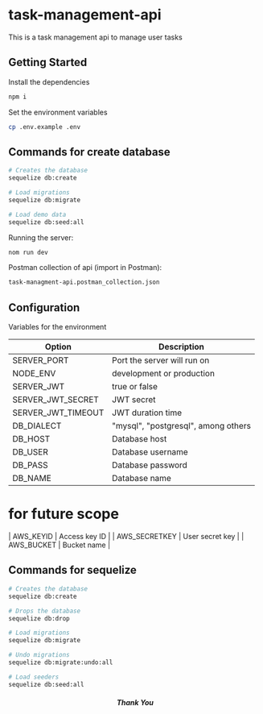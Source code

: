 # task-management-api
This is a task management api to manage user tasks


## Getting Started

Install the dependencies
```bash
npm i
```

Set the environment variables
```bash
cp .env.example .env
```
## Commands for create database  
```bash
# Creates the database
sequelize db:create 

# Load migrations
sequelize db:migrate 

# Load demo data
sequelize db:seed:all
```

Running the server:
```bash
nom run dev
```

Postman collection of api (import in Postman):
```bash
task-managment-api.postman_collection.json
```

## Configuration

Variables for the environment

| Option | Description |
| ------ | ------ |
| SERVER_PORT | Port the server will run on |
| NODE_ENV | development or production |
| SERVER_JWT | true or false |
| SERVER_JWT_SECRET | JWT secret |
| SERVER_JWT_TIMEOUT | JWT duration time |
| DB_DIALECT | "mysql", "postgresql", among others |
| DB_HOST | Database host |
| DB_USER | Database username |
| DB_PASS | Database password |
| DB_NAME | Database name |

# for future scope
| AWS_KEYID | Access key ID |
| AWS_SECRETKEY | User secret key |
| AWS_BUCKET | Bucket name |

## Commands for sequelize 
```bash
# Creates the database
sequelize db:create 

# Drops the database
sequelize db:drop 

# Load migrations
sequelize db:migrate 

# Undo migrations
sequelize db:migrate:undo:all 

# Load seeders
sequelize db:seed:all
```




<h5 align="center">
   Thank You
</h5>
